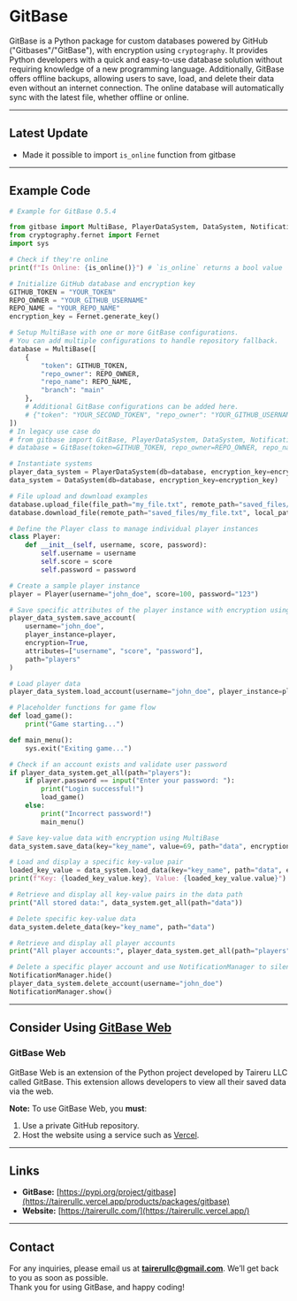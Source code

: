 # GitBase

GitBase is a Python package for custom databases powered by GitHub ("Gitbases"/"GitBase"), with encryption using `cryptography`. It provides Python developers with a quick and easy-to-use database solution without requiring knowledge of a new programming language. Additionally, GitBase offers offline backups, allowing users to save, load, and delete their data even without an internet connection. The online database will automatically sync with the latest file, whether offline or online.

---

## Latest Update
- Made it possible to import `is_online` function from gitbase

---

## Example Code

```python
# Example for GitBase 0.5.4

from gitbase import MultiBase, PlayerDataSystem, DataSystem, NotificationManager, is_online
from cryptography.fernet import Fernet
import sys

# Check if they're online
print(f"Is Online: {is_online()}") # `is_online` returns a bool value

# Initialize GitHub database and encryption key
GITHUB_TOKEN = "YOUR_TOKEN"
REPO_OWNER = "YOUR_GITHUB_USERNAME"
REPO_NAME = "YOUR_REPO_NAME"
encryption_key = Fernet.generate_key()

# Setup MultiBase with one or more GitBase configurations.
# You can add multiple configurations to handle repository fallback.
database = MultiBase([
    {
        "token": GITHUB_TOKEN,
        "repo_owner": REPO_OWNER,
        "repo_name": REPO_NAME,
        "branch": "main"
    },
    # Additional GitBase configurations can be added here.
    # {"token": "YOUR_SECOND_TOKEN", "repo_owner": "YOUR_GITHUB_USERNAME", "repo_name": "YOUR_SECOND_REPO", "branch": "main"}
])
# In legacy use case do
# from gitbase import GitBase, PlayerDataSystem, DataSystem, NotificationManager
# database = GitBase(token=GITHUB_TOKEN, repo_owner=REPO_OWNER, repo_name=REPO_NAME, branch='main')

# Instantiate systems
player_data_system = PlayerDataSystem(db=database, encryption_key=encryption_key)
data_system = DataSystem(db=database, encryption_key=encryption_key)

# File upload and download examples
database.upload_file(file_path="my_file.txt", remote_path="saved_files/my_file.txt")
database.download_file(remote_path="saved_files/my_file.txt", local_path="files/my_file.txt")

# Define the Player class to manage individual player instances
class Player:
    def __init__(self, username, score, password):
        self.username = username
        self.score = score
        self.password = password

# Create a sample player instance
player = Player(username="john_doe", score=100, password="123")

# Save specific attributes of the player instance with encryption using MultiBase
player_data_system.save_account(
    username="john_doe",
    player_instance=player,
    encryption=True,
    attributes=["username", "score", "password"],
    path="players"
)

# Load player data
player_data_system.load_account(username="john_doe", player_instance=player, encryption=True)

# Placeholder functions for game flow
def load_game():
    print("Game starting...")

def main_menu():
    sys.exit("Exiting game...")

# Check if an account exists and validate user password
if player_data_system.get_all(path="players"):
    if player.password == input("Enter your password: "):
        print("Login successful!")
        load_game()
    else:
        print("Incorrect password!")
        main_menu()

# Save key-value data with encryption using MultiBase
data_system.save_data(key="key_name", value=69, path="data", encryption=True)

# Load and display a specific key-value pair
loaded_key_value = data_system.load_data(key="key_name", path="data", encryption=True)
print(f"Key: {loaded_key_value.key}, Value: {loaded_key_value.value}")

# Retrieve and display all key-value pairs in the data path
print("All stored data:", data_system.get_all(path="data"))

# Delete specific key-value data
data_system.delete_data(key="key_name", path="data")

# Retrieve and display all player accounts
print("All player accounts:", player_data_system.get_all(path="players"))

# Delete a specific player account and use NotificationManager to silence output
NotificationManager.hide()
player_data_system.delete_account(username="john_doe")
NotificationManager.show()
```

---

## Consider Using [GitBase Web](https://tairerullc.vercel.app/products/extensions/gitbase-web)

### GitBase Web
GitBase Web is an extension of the Python project developed by Taireru LLC called GitBase. This extension allows developers to view all their saved data via the web. 

**Note:** To use GitBase Web, you **must**:
1. Use a private GitHub repository.
2. Host the website using a service such as [Vercel](https://vercel.com).

---

## Links
- **GitBase:** [https://pypi.org/project/gitbase](https://tairerullc.vercel.app/products/packages/gitbase)
- **Website:** [https://tairerullc.com/](https://tairerullc.vercel.app/)

---

## Contact
For any inquiries, please email us at **tairerullc@gmail.com**. We’ll get back to you as soon as possible.  
Thank you for using GitBase, and happy coding!